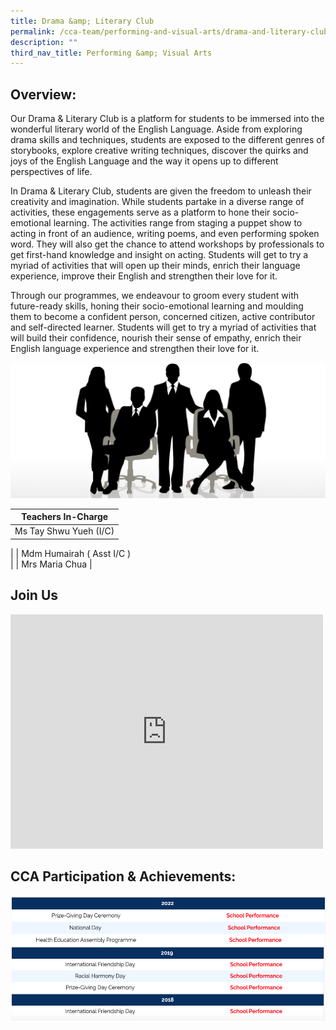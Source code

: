 ```yaml
---
title: Drama &amp; Literary Club
permalink: /cca-team/performing-and-visual-arts/drama-and-literary-club/permalink/
description: ""
third_nav_title: Performing &amp; Visual Arts
---
```

Overview:
---------

Our Drama &amp; Literary Club is a platform for students to be immersed into the wonderful literary world of the English Language. Aside from exploring drama skills and techniques, students are exposed to the different genres of storybooks, explore creative writing techniques, discover the quirks and joys of the English Language and the way it opens up to different perspectives of life.

  

In Drama &amp; Literary Club, students are given the freedom to unleash their creativity and imagination. While students partake in a diverse range of activities, these engagements serve as a platform to hone their socio-emotional learning. The activities range from staging a puppet show to acting in front of an audience, writing poems, and even performing spoken word. They will also get the chance to attend workshops by professionals to get first-hand knowledge and insight on acting. Students will get to try a myriad of activities that will open up their minds, enrich their language experience, improve their English and strengthen their love for it.

  

Through our programmes, we endeavour to groom every student with future-ready skills, honing their socio-emotional learning and moulding them to&nbsp;become a confident person, concerned citizen, active contributor and self-directed learner. Students will get to try a myriad of activities that will build&nbsp;their confidence, nourish their sense of empathy, enrich their English&nbsp;language experience and strengthen their love for it.

![](/images/staff.jpg)

| Teachers In-Charge |
| --- |
| Ms Tay Shwu Yueh (I/C)  
 |
| Mdm Humairah ( Asst I/C )  
 |
| Mrs Maria Chua |

Join Us
-------
<iframe allowfullscreen="" allow="accelerometer; autoplay; clipboard-write; encrypted-media; gyroscope; picture-in-picture; web-share" frameborder="0" title="Drama &amp; Literary Club Recruitment" src="https://www.youtube.com/embed/57nVqk8pM2Q" height="375" width="500"></iframe>

CCA Participation &amp; Achievements:
---------------------------------

![](/images/drama1.png)